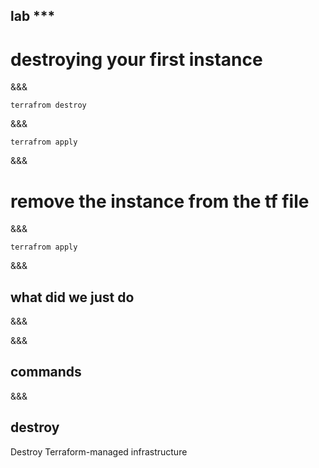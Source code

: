 <!-- .slide: data-background="#b50152" -->
## lab ***
# destroying your first instance
&&&

```
terrafrom destroy
```

&&&

```
terrafrom apply
```
&&&
# remove the instance from the tf file
&&&

```
terrafrom apply
```
&&&
## what did we just do
&&&

&&&
## commands
&&&

## destroy
 Destroy Terraform-managed infrastructure<!-- .element: class="fragment" -->
